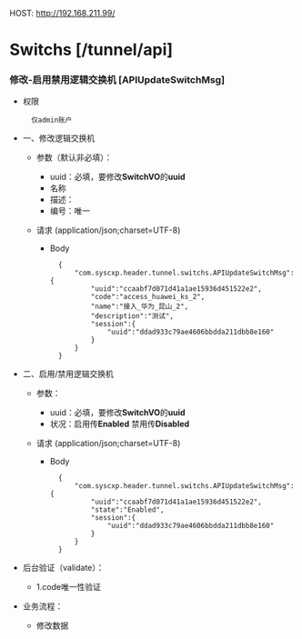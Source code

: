 HOST: http://192.168.211.99/

# Switchs [/tunnel/api]

### 修改-启用禁用逻辑交换机 [APIUpdateSwitchMsg]

+ 权限
        
        仅admin账户

+ 一、修改逻辑交换机
    + 参数（默认非必填）：
        + uuid：必填，要修改**SwitchVO**的**uuid**
        + 名称
        + 描述：
        + 编号：唯一
    
    + 请求 (application/json;charset=UTF-8)
    
        + Body
        
                {
                    "com.syscxp.header.tunnel.switchs.APIUpdateSwitchMsg":{
                        "uuid":"ccaabf7d071d41a1ae15936d451522e2",
                        "code":"access_huawei_ks_2",
                        "name":"接入_华为_昆山_2",
                        "description":"测试",
                        "session":{
                            "uuid":"ddad933c79ae4606bbdda211dbb8e160"
                        }
                    }
                }

+ 二、启用/禁用逻辑交换机
    + 参数：
        + uuid：必填，要修改**SwitchVO**的**uuid**
        + 状况：启用传**Enabled**  禁用传**Disabled**

    + 请求 (application/json;charset=UTF-8)
    
        + Body
        
                {
                    "com.syscxp.header.tunnel.switchs.APIUpdateSwitchMsg":{
                        "uuid":"ccaabf7d071d41a1ae15936d451522e2",
                        "state":"Enabled",
                        "session":{
                            "uuid":"ddad933c79ae4606bbdda211dbb8e160"
                        }
                    }
                }

+ 后台验证（validate）：
    + 1.code唯一性验证

+ 业务流程：
    + 修改数据